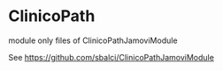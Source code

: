 # ClinicoPath

module only files of ClinicoPathJamoviModule

See https://github.com/sbalci/ClinicoPathJamoviModule
